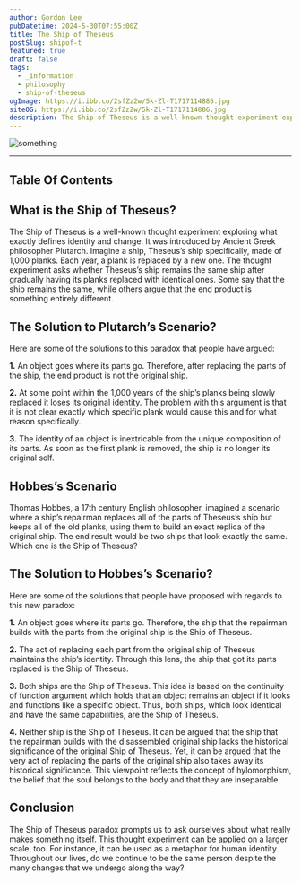 ```yaml
---
author: Gordon Lee
pubDatetime: 2024-5-30T07:55:00Z
title: The Ship of Theseus
postSlug: shipof-t
featured: true
draft: false
tags:
  - _information
  - philosophy
  - ship-of-theseus
ogImage: https://i.ibb.co/2sfZz2w/5k-Zl-T1717114886.jpg
siteOG: https://i.ibb.co/2sfZz2w/5k-Zl-T1717114886.jpg
description: The Ship of Theseus is a well-known thought experiment exploring what exactly defines identity and change.
---
```


<img src="https://i.ibb.co/2sfZz2w/5k-Zl-T1717114886.jpg" alt="something">

---

## Table Of Contents

## What is the Ship of Theseus?

The Ship of Theseus is a well-known thought experiment exploring what exactly defines identity and change. It was introduced by Ancient Greek philosopher Plutarch. Imagine a ship, Theseus’s ship specifically, made of 1,000 planks. Each year, a plank is replaced by a new one. The thought experiment asks whether Theseus’s ship remains the same ship after gradually having its planks replaced with identical ones. Some say that the ship remains the same, while others argue that the end product is something entirely different.

## The Solution to Plutarch’s Scenario?

Here are some of the solutions to this paradox that people have argued:

**1.** An object goes where its parts go. Therefore, after replacing the parts of the ship, the end product is not the original ship.

**2.** At some point within the 1,000 years of the ship’s planks being slowly replaced it loses its original identity. The problem with this argument is that it is not clear exactly which specific plank would cause this and for what reason specifically.

**3.** The identity of an object is inextricable from the unique composition of its parts. As soon as the first plank is removed, the ship is no longer its original self.

## Hobbes’s Scenario

Thomas Hobbes, a 17th century English philosopher, imagined a scenario where a ship’s repairman replaces all of the parts of Theseus’s ship but keeps all of the old planks, using them to build an exact replica of the original ship. The end result would be two ships that look exactly the same. Which one is the Ship of Theseus?

## The Solution to Hobbes’s Scenario?

Here are some of the solutions that people have proposed with regards to this new paradox:

**1.** An object goes where its parts go. Therefore, the ship that the repairman builds with the parts from the original ship is the Ship of Theseus.

**2.** The act of replacing each part from the original ship of Theseus maintains the ship’s identity. Through this lens, the ship that got its parts replaced is the Ship of Theseus.

**3.** Both ships are the Ship of Theseus. This idea is based on the continuity of function argument which holds that an object remains an object if it looks and functions like a specific object. Thus, both ships, which look identical and have the same capabilities, are the Ship of Theseus.

**4.** Neither ship is the Ship of Theseus. It can be argued that the ship that the repairman builds with the disassembled original ship lacks the historical significance of the original Ship of Theseus. Yet, it can be argued that the very act of replacing the parts of the original ship also takes away its historical significance. This viewpoint reflects the concept of hylomorphism, the belief that the soul belongs to the body and that they are inseparable.

## Conclusion

The Ship of Theseus paradox prompts us to ask ourselves about what really makes something itself. This thought experiment can be applied on a larger scale, too. For instance, it can be used as a metaphor for human identity. Throughout our lives, do we continue to be the same person despite the many changes that we undergo along the way?
